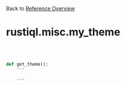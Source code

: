 
Back to [Reference Overview](https://github.com/pyrustic/rustiql/blob/master/docs/reference/README.md)

# rustiql.misc.my\_theme



<br>


```python

def get_theme():
    """
    
    """

```

